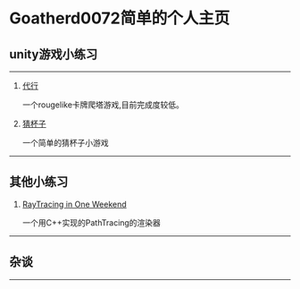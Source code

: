 # Goatherd0072简单的个人主页

## **unity游戏小练习**

***

1. [代行](https://github.com/Goatherd0072/daixing)

    一个rougelike卡牌爬塔游戏,目前完成度较低。

1. [猜杯子](https://github.com/Goatherd0072/Unity-miniGame-Guess-the-Cups)

    一个简单的猜杯子小游戏

***

## **其他小练习**

1. [RayTracing in One Weekend](https://github.com/Goatherd0072/RaytracingPractise)

    一个用C++实现的PathTracing的渲染器

***

## **杂谈**

***
